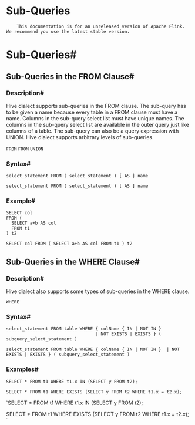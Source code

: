 # Sub-Queries


> 
        This documentation is for an unreleased version of Apache Flink. We recommend you use the latest stable version.
    


# Sub-Queries#


## Sub-Queries in the FROM Clause#


### Description#


Hive dialect supports sub-queries in the FROM clause. The sub-query has to be given a name because every table in a FROM clause must have a name.
Columns in the sub-query select list must have unique names.
The columns in the sub-query select list are available in the outer query just like columns of a table.
The sub-query can also be a query expression with UNION. Hive dialect supports arbitrary levels of sub-queries.

`FROM`
`FROM`
`UNION`

### Syntax#


```
select_statement FROM ( select_statement ) [ AS ] name

```

`select_statement FROM ( select_statement ) [ AS ] name
`

### Example#


```
SELECT col
FROM (
  SELECT a+b AS col
  FROM t1
) t2

```

`SELECT col
FROM (
  SELECT a+b AS col
  FROM t1
) t2
`

## Sub-Queries in the WHERE Clause#


### Description#


Hive dialect also supports some types of sub-queries in the WHERE clause.

`WHERE`

### Syntax#


```
select_statement FROM table WHERE { colName { IN | NOT IN } 
                                  | NOT EXISTS | EXISTS } ( subquery_select_statement )

```

`select_statement FROM table WHERE { colName { IN | NOT IN } 
                                  | NOT EXISTS | EXISTS } ( subquery_select_statement )
`

### Examples#


```
SELECT * FROM t1 WHERE t1.x IN (SELECT y FROM t2);
 
SELECT * FROM t1 WHERE EXISTS (SELECT y FROM t2 WHERE t1.x = t2.x);

```

`SELECT * FROM t1 WHERE t1.x IN (SELECT y FROM t2);
 
SELECT * FROM t1 WHERE EXISTS (SELECT y FROM t2 WHERE t1.x = t2.x);
`